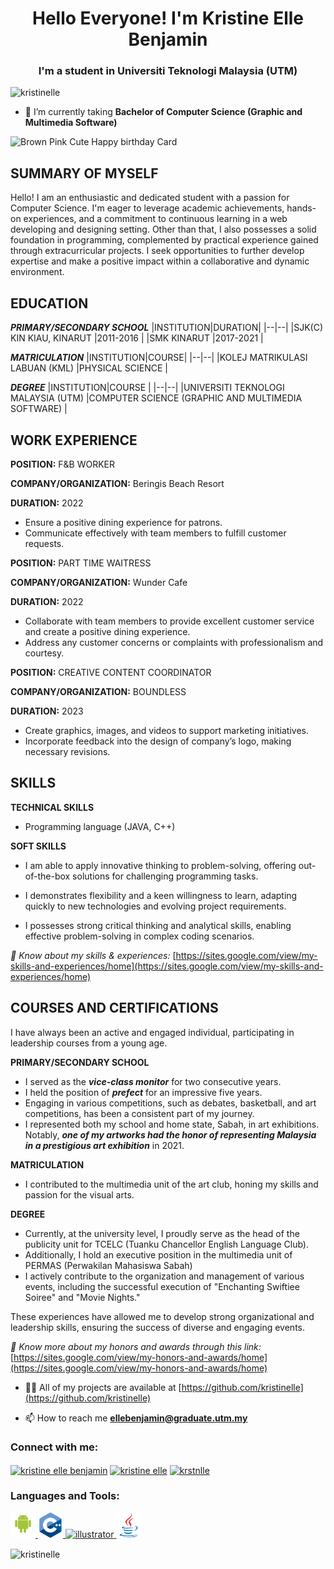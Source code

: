 

<h1 align="center">Hello Everyone! I'm Kristine Elle Benjamin</h1>
<h3 align="center">I'm a student in Universiti Teknologi Malaysia (UTM)</h3>

<p align="left"> <img src="https://komarev.com/ghpvc/?username=kristinelle&label=Profile%20views&color=0e75b6&style=flat" alt="kristinelle" /> </p>

- 🌱 I’m currently taking **Bachelor of Computer Science (Graphic and Multimedia Software)**

![Brown Pink Cute Happy birthday Card](https://github.com/kristinelle/kristinelle/assets/148412488/4ad95d98-c8f5-4791-a70a-186f1d3cd55f)

## **SUMMARY OF MYSELF**

Hello! I am an enthusiastic and dedicated student with a passion for Computer Science. I'm eager to leverage academic achievements, hands-on experiences, and a commitment to continuous learning in a web developing and designing setting. Other than that, I also possesses a solid foundation in programming, complemented by practical experience gained through extracurricular projects. I seek opportunities to further develop expertise and make a positive impact within a collaborative and dynamic environment.

## EDUCATION
***PRIMARY/SECONDARY SCHOOL***
|INSTITUTION|DURATION|
|--|--|
|SJK(C) KIN KIAU, KINARUT |2011-2016 |
|SMK KINARUT |2017-2021 |

***MATRICULATION***
|INSTITUTION|COURSE|
|--|--|
|KOLEJ MATRIKULASI LABUAN (KML)  |PHYSICAL SCIENCE  |

***DEGREE***
|INSTITUTION|COURSE  |
|--|--|
|UNIVERSITI TEKNOLOGI MALAYSIA (UTM)  |COMPUTER SCIENCE (GRAPHIC AND MULTIMEDIA SOFTWARE)  |

## WORK EXPERIENCE
**POSITION:** F&B WORKER 

**COMPANY/ORGANIZATION:** Beringis Beach Resort 

**DURATION:** 2022

 - Ensure a positive dining experience for patrons. 
 - Communicate effectively with team members to fulfill customer requests.
 
 **POSITION:** PART TIME WAITRESS
 
 **COMPANY/ORGANIZATION:** Wunder Cafe
 
 **DURATION:** 2022
 
 - Collaborate with team members to provide excellent customer service and create a positive dining experience.
 - Address any customer concerns or complaints with professionalism and courtesy.

 **POSITION:** CREATIVE CONTENT COORDINATOR
 
 **COMPANY/ORGANIZATION:** BOUNDLESS
 
 **DURATION:** 2023
 

 - Create graphics, images, and videos to support marketing initiatives.
 - Incorporate feedback into the design of company’s logo, making necessary revisions.

 ## SKILLS
 **TECHNICAL SKILLS**
 - Programming language (JAVA, C++)
 
**SOFT SKILLS**

 - I am able to apply innovative thinking to problem-solving, offering out-of-the-box solutions for challenging programming tasks.
- I demonstrates flexibility and a keen willingness to learn, adapting quickly to new technologies and evolving project requirements.

- I possesses strong critical thinking and analytical skills, enabling effective problem-solving in complex coding scenarios.

*📄 Know about my skills & experiences:* [https://sites.google.com/view/my-skills-and-experiences/home](https://sites.google.com/view/my-skills-and-experiences/home)


## COURSES AND CERTIFICATIONS
I have always been an active and engaged individual, participating in leadership courses from a young age. 

**PRIMARY/SECONDARY SCHOOL**
- I served as the ***vice-class monitor*** for two consecutive years.
- I held the position of ***prefect*** for an impressive five years.
- Engaging in various competitions, such as debates, basketball, and art competitions, has been a consistent part of my journey.
- I represented both my school and home state, Sabah, in art exhibitions. Notably, ***one of my artworks had the honor of representing Malaysia in a prestigious art exhibition*** in 2021.

**MATRICULATION**
- I contributed to the multimedia unit of the art club, honing my skills and passion for the visual arts.

**DEGREE**
- Currently, at the university level, I proudly serve as the head of the publicity unit for TCELC (Tuanku Chancellor English Language Club).
- Additionally, I hold an executive position in the multimedia unit of PERMAS (Perwakilan Mahasiswa Sabah)
-  I actively contribute to the organization and management of various events, including the successful execution of "Enchanting Swiftiee Soiree" and "Movie Nights." 

These experiences have allowed me to develop strong organizational and leadership skills, ensuring the success of diverse and engaging events.

*📝 Know more about my honors and awards through this link:*
[https://sites.google.com/view/my-honors-and-awards/home](https://sites.google.com/view/my-honors-and-awards/home)

 - 👨‍💻 All of my projects are available at [https://github.com/kristinelle](https://github.com/kristinelle)

- 📫 How to reach me **ellebenjamin@graduate.utm.my**
<h3 align="left">Connect with me:</h3>
<p align="left">
<a href="https://linkedin.com/in/kristine elle benjamin" target="blank"><img align="center" src="https://raw.githubusercontent.com/rahuldkjain/github-profile-readme-generator/master/src/images/icons/Social/linked-in-alt.svg" alt="kristine elle benjamin" height="30" width="40" /></a>
<a href="https://fb.com/kristine elle" target="blank"><img align="center" src="https://raw.githubusercontent.com/rahuldkjain/github-profile-readme-generator/master/src/images/icons/Social/facebook.svg" alt="kristine elle" height="30" width="40" /></a>
<a href="https://instagram.com/krstnlle" target="blank"><img align="center" src="https://raw.githubusercontent.com/rahuldkjain/github-profile-readme-generator/master/src/images/icons/Social/instagram.svg" alt="krstnlle" height="30" width="40" /></a>
</p>

<h3 align="left">Languages and Tools:</h3>
<p align="left"> <a href="https://developer.android.com" target="_blank" rel="noreferrer"> <img src="https://raw.githubusercontent.com/devicons/devicon/master/icons/android/android-original-wordmark.svg" alt="android" width="40" height="40"/> </a> <a href="https://www.w3schools.com/cpp/" target="_blank" rel="noreferrer"> <img src="https://raw.githubusercontent.com/devicons/devicon/master/icons/cplusplus/cplusplus-original.svg" alt="cplusplus" width="40" height="40"/> </a> <a href="https://www.adobe.com/in/products/illustrator.html" target="_blank" rel="noreferrer"> <img src="https://www.vectorlogo.zone/logos/adobe_illustrator/adobe_illustrator-icon.svg" alt="illustrator" width="40" height="40"/> </a> <a href="https://www.java.com" target="_blank" rel="noreferrer"> <img src="https://raw.githubusercontent.com/devicons/devicon/master/icons/java/java-original.svg" alt="java" width="40" height="40"/> </a> </p>

<p><img align="center" src="https://github-readme-streak-stats.herokuapp.com/?user=kristinelle&" alt="kristinelle" /></p>
